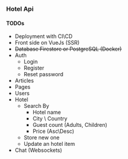 ### Hotel Api


#### TODOs
- Deployment with CI\CD
- Front side on VueJs (SSR)
- ~~Database Firestore or PostgreSQL (Docker)~~
- Auth
  - Login
  - Register
  - Reset password
- Articles
- Pages
- Users
- Hotel
  - Search By
    - Hotel name
    - City \ Country
    - Guest count (Adults, Children)
    - Price (Asc\Desc)
  - Store new one
  - Update an hotel item
- Chat (Websockets)